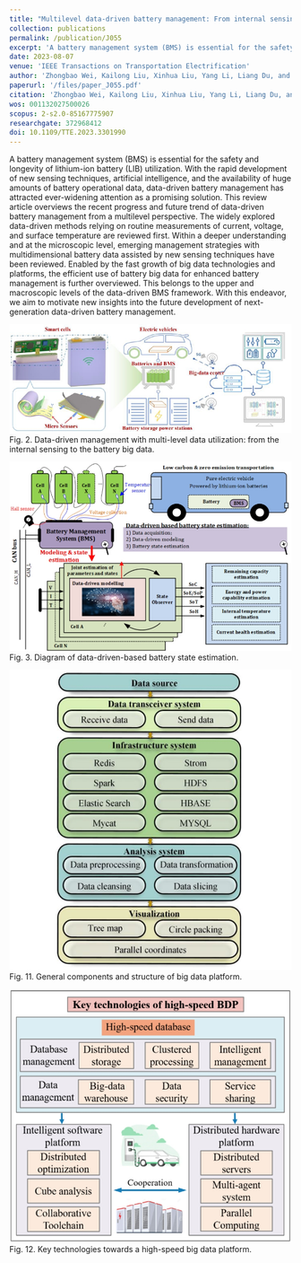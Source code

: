 ```yaml
---
title: "Multilevel data-driven battery management: From internal sensing to big data utilization"
collection: publications
permalink: /publication/J055
excerpt: 'A battery management system (BMS) is essential for the safety and longevity of lithium-ion battery (LIB) utilization. With the rapid development of new sensing techniques, artificial intelligence, and the availability of huge amounts of battery operational data, data-driven battery management has attracted ever-widening attention as a promising solution. This review article overviews the recent progress and future trend of data-driven battery management from a multilevel perspective. The widely explored data-driven methods relying on routine measurements of current, voltage, and surface temperature are reviewed first. Within a deeper understanding and at the microscopic level, emerging management strategies with multidimensional battery data assisted by new sensing techniques have been reviewed. Enabled by the fast growth of big data technologies and platforms, the efficient use of battery big data for enhanced battery management is further overviewed. This belongs to the upper and macroscopic levels of the data-driven BMS framework. With this endeavor, we aim to motivate new insights into the future development of next-generation data-driven battery management.'
date: 2023-08-07
venue: 'IEEE Transactions on Transportation Electrification'
author: 'Zhongbao Wei, Kailong Liu, Xinhua Liu, Yang Li, Liang Du, and Fei Gao'
paperurl: '/files/paper_J055.pdf'
citation: 'Zhongbao Wei, Kailong Liu, Xinhua Liu, Yang Li, Liang Du, and Fei Gao, &quot;Multilevel data-driven battery management: From internal sensing to big data utilization,&quot; <i>IEEE Transactions on Transportation Electrification</i>, vol. 9, no. 4, pp. 4805-4823, Dec. 2023, doi: 10.1109/TTE.2023.3301990.'
wos: 001132027500026
scopus: 2-s2.0-85167775907
researchgate: 372968412
doi: 10.1109/TTE.2023.3301990
---
```


A battery management system (BMS) is essential for the safety and longevity of lithium-ion battery (LIB) utilization. With the rapid development of new sensing techniques, artificial intelligence, and the availability of huge amounts of battery operational data, data-driven battery management has attracted ever-widening attention as a promising solution. This review article overviews the recent progress and future trend of data-driven battery management from a multilevel perspective. The widely explored data-driven methods relying on routine measurements of current, voltage, and surface temperature are reviewed first. Within a deeper understanding and at the microscopic level, emerging management strategies with multidimensional battery data assisted by new sensing techniques have been reviewed. Enabled by the fast growth of big data technologies and platforms, the efficient use of battery big data for enhanced battery management is further overviewed. This belongs to the upper and macroscopic levels of the data-driven BMS framework. With this endeavor, we aim to motivate new insights into the future development of next-generation data-driven battery management.

![Fig. 2](/images/pub/J055_fig2.png)
Fig. 2. Data-driven management with multi-level data utilization: from the internal sensing to the battery big data.

![Fig. 3](/images/pub/J055_fig3.png)
Fig. 3. Diagram of data-driven-based battery state estimation.

![Fig. 11](/images/pub/J055_fig11.png)
Fig. 11. General components and structure of big data platform.

![Fig. 12](/images/pub/J055_fig12.png)
Fig. 12. Key technologies towards a high-speed big data platform.
